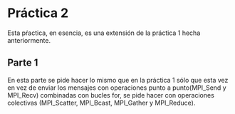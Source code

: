 # Práctica 2 #
Esta pŕactica, en esencia, es una extensión de la práctica 1 hecha anteriormente.

## Parte 1 ##
En esta parte se pide hacer lo mismo que en la práctica 1 sólo que esta vez en vez de enviar los mensajes con operaciones
punto a punto(MPI_Send y MPI_Recv) combinadas con bucles for, se pide hacer con operaciones colectivas (MPI_Scatter, MPI_Bcast, MPI_Gather y MPI_Reduce).
